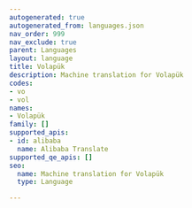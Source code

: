 ```yaml
---
autogenerated: true
autogenerated_from: languages.json
nav_order: 999
nav_exclude: true
parent: Languages
layout: language
title: Volapük
description: Machine translation for Volapük
codes:
- vo
- vol
names:
- Volapük
family: []
supported_apis:
- id: alibaba
  name: Alibaba Translate
supported_qe_apis: []
seo:
  name: Machine translation for Volapük
  type: Language

---
```


